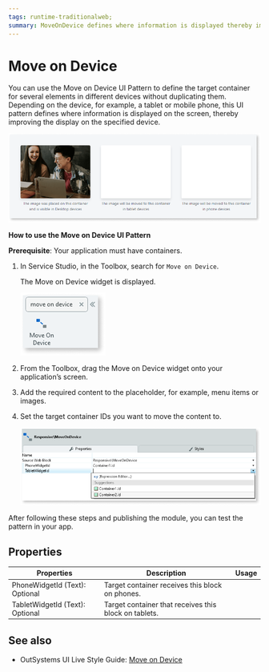 ```yaml
---
tags: runtime-traditionalweb; 
summary: MoveOnDevice defines where information is displayed thereby improving the display on different devices.
---
```


# Move on Device

You can use the Move on Device UI Pattern to define the target container for several elements in different devices without duplicating them. Depending on the device, for example, a tablet or mobile phone, this UI pattern defines where information is displayed on the screen, thereby improving the display on the specified device.

![](<images/moveondevice-image-3.png>)

**How to use the Move on Device UI Pattern**  

**Prerequisite**: Your application must have containers. 

1. In Service Studio, in the Toolbox, search for `Move on Device`. 

    The Move on Device widget is displayed.
    
    ![](<images/moveondevice-image-4.png>)

1. From the Toolbox, drag the Move on Device widget onto your application’s screen.
1. Add the required content to the placeholder, for example, menu items or images. 
1. Set the target container IDs you want to move the content to.

    ![](<images/moveondevice-image-2.png>)

After following these steps and publishing the module, you can test the pattern in your app.

## Properties

| **Properties** |  **Description** |  **Usage** | 
|---|---|---|
| PhoneWidgetId (Text): Optional  | Target container receives this block on phones. |
| TabletWidgetId (Text): Optional | Target container that receives this block on tablets. |


## See also
* OutSystems UI Live Style Guide: [Move on Device](https://outsystemsui.outsystems.com/WebStyleGuidePreview/MoveOnDevice.aspx)
